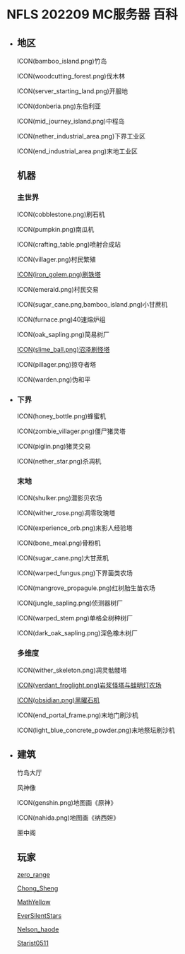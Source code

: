 # **NFLS 202209 MC服务器 百科**

<ul id="cols"><li>

## 地区

ICON(bamboo_island.png)竹岛

ICON(woodcutting_forest.png)伐木林

ICON(server_starting_land.png)开服地

ICON(donberia.png)东伯利亚

ICON(mid_journey_island.png)中程岛

ICON(nether_industrial_area.png)下界工业区

ICON(end_industrial_area.png)末地工业区

## 机器

### 主世界

ICON(cobblestone.png)刷石机

ICON(pumpkin.png)南瓜机

ICON(crafting_table.png)喷射合成站

ICON(villager.png)村民繁殖

[ICON(iron_golem.png)刷铁塔](?刷铁塔)

ICON(emerald.png)村民交易

ICON(sugar_cane.png,bamboo_island.png)小甘蔗机

ICON(furnace.png)40速熔炉组

ICON(oak_sapling.png)简易树厂

[ICON(slime_ball.png)沼泽刷怪塔](?沼泽刷怪塔)

ICON(pillager.png)掠夺者塔

ICON(warden.png)伪和平

</li><li>

### 下界

ICON(honey_bottle.png)蜂蜜机

ICON(zombie_villager.png)僵尸猪灵塔

ICON(piglin.png)猪灵交易

ICON(nether_star.png)杀凋机

### 末地

ICON(shulker.png)潜影贝农场

ICON(wither_rose.png)凋零玫瑰塔

ICON(experience_orb.png)末影人经验塔

ICON(bone_meal.png)骨粉机

ICON(sugar_cane.png)大甘蔗机

ICON(warped_fungus.png)下界菌类农场

ICON(mangrove_propagule.png)红树胎生苗农场

ICON(jungle_sapling.png)侦测器树厂

ICON(warped_stem.png)单格全树种树厂

ICON(dark_oak_sapling.png)深色橡木树厂

### 多维度

ICON(wither_skeleton.png)凋灵骷髅塔

[ICON(verdant_froglight.png)岩浆怪塔与蛙明灯农场](?岩浆怪塔与蛙明灯农场)

[ICON(obsidian.png)黑曜石机](?黑曜石机)

ICON(end_portal_frame.png)末地门刷沙机

ICON(light_blue_concrete_powder.png)末地祭坛刷沙机

</li><li>

## 建筑

竹岛大厅

风神像

ICON(genshin.png)地图画《原神》

ICON(nahida.png)地图画《纳西妲》

匣中阁

## 玩家

[zero_range](?player/zero_range)

[Chong_Sheng](?player/Chong_Sheng)

[MathYellow](?player/MathYellow)

[EverSilentStars](?player/EverSilentStars)

[Nelson_haode](?player/Nelson_haode)

[Starist0511](?player/Starist0511)

</li></ul>
